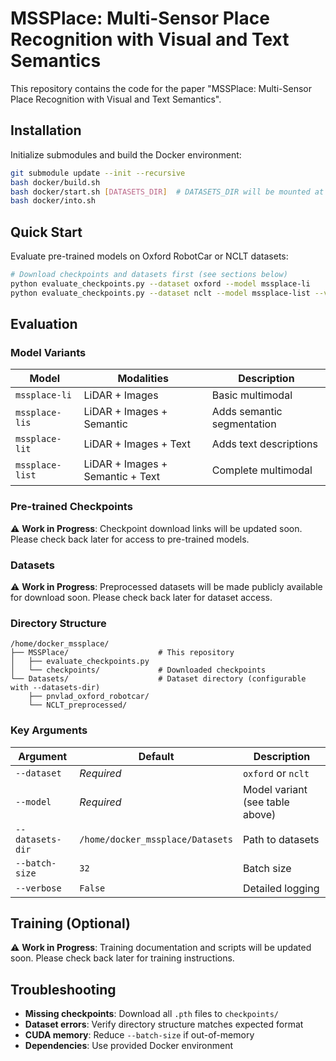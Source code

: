 # MSSPlace: Multi-Sensor Place Recognition with Visual and Text Semantics

This repository contains the code for the paper "MSSPlace: Multi-Sensor Place Recognition with Visual and Text Semantics".

## Installation

Initialize submodules and build the Docker environment:

```bash
git submodule update --init --recursive
bash docker/build.sh
bash docker/start.sh [DATASETS_DIR]  # DATASETS_DIR will be mounted at /home/docker_mssplace/Datasets
bash docker/into.sh
```

## Quick Start

Evaluate pre-trained models on Oxford RobotCar or NCLT datasets:

```bash
# Download checkpoints and datasets first (see sections below)
python evaluate_checkpoints.py --dataset oxford --model mssplace-li
python evaluate_checkpoints.py --dataset nclt --model mssplace-list --verbose
```

## Evaluation

### Model Variants

| Model | Modalities | Description |
|-------|------------|-------------|
| `mssplace-li` | LiDAR + Images | Basic multimodal |
| `mssplace-lis` | LiDAR + Images + Semantic | Adds semantic segmentation |
| `mssplace-lit` | LiDAR + Images + Text | Adds text descriptions |
| `mssplace-list` | LiDAR + Images + Semantic + Text | Complete multimodal |

### Pre-trained Checkpoints

⚠️ **Work in Progress**: Checkpoint download links will be updated soon. Please check back later for access to pre-trained models.

### Datasets

⚠️ **Work in Progress**: Preprocessed datasets will be made publicly available for download soon. Please check back later for dataset access.

### Directory Structure

```
/home/docker_mssplace/
├── MSSPlace/                    # This repository
│   ├── evaluate_checkpoints.py
│   └── checkpoints/             # Downloaded checkpoints
└── Datasets/                    # Dataset directory (configurable with --datasets-dir)
    ├── pnvlad_oxford_robotcar/
    └── NCLT_preprocessed/
```

### Key Arguments

| Argument | Default | Description |
|----------|---------|-------------|
| `--dataset` | *Required* | `oxford` or `nclt` |
| `--model` | *Required* | Model variant (see table above) |
| `--datasets-dir` | `/home/docker_mssplace/Datasets` | Path to datasets |
| `--batch-size` | `32` | Batch size |
| `--verbose` | `False` | Detailed logging |

## Training (Optional)

⚠️ **Work in Progress**: Training documentation and scripts will be updated soon. Please check back later for training instructions.

## Troubleshooting

- **Missing checkpoints**: Download all `.pth` files to `checkpoints/`
- **Dataset errors**: Verify directory structure matches expected format
- **CUDA memory**: Reduce `--batch-size` if out-of-memory
- **Dependencies**: Use provided Docker environment
